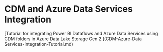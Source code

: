 ﻿# CDM and Azure Data Services Integration

[Tutorial for integrating Power BI Dataflows and Azure Data Services using CDM folders in Azure Data Lake Storage Gen 2.](CDM-Azure-Data Services-Integration-Tutorial.md)
